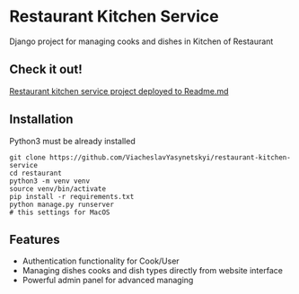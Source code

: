 # Restaurant Kitchen Service

Django project for managing cooks and dishes in Kitchen of Restaurant

## Check it out!

[Restaurant kitchen service project deployed to Readme.md](https://restaurant-kitchen-service-oqg7.onrender.com)

## Installation

Python3 must be already installed

``` shell
git clone https://github.com/ViacheslavYasynetskyi/restaurant-kitchen-service
cd restaurant
python3 -m venv venv
source venv/bin/activate
pip install -r requirements.txt
python manage.py runserver 
# this settings for MacOS
```

## Features

* Authentication functionality for Cook/User
* Managing dishes cooks and dish types directly from website interface
* Powerful admin panel for advanced managing 

